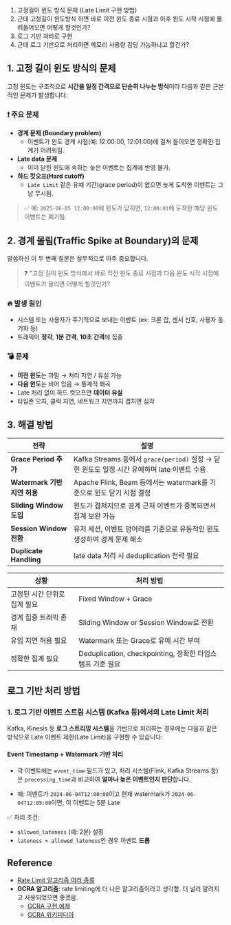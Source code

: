 
1. 고정길이 윈도 방식 문제 (Late Limit 구현 방법)
2. 근데 고정길이 윈도방식 하면 바로 이전 윈도 종료 시점과 이후 윈도 시작 시점에 몰려들어오면 어떻게 할것인가?
3. 로그 기반 처리로 구현
4. 근데 로그 기반으로 처리하면 메모리 사용량 감당 가능하냐고 할건가?


## 1. 고정 길이 윈도 방식의 문제

고정 윈도는 구조적으로 **시간을 일정 간격으로 단순히 나누는 방식**이라 다음과 같은 근본적인 문제가 발생합니다:

### ❗ 주요 문제
- **경계 문제 (Boundary problem)**
    - 이벤트가 윈도 경계 시점(예: 12:00:00, 12:01:00)에 걸쳐 들어오면 정확한 집계가 어려워짐.
- **Late data 문제**
    - 이미 닫힌 윈도에 속하는 늦은 이벤트는 집계에 반영 불가.
- **하드 컷오프(Hard cutoff)**
    - `Late Limit` 같은 유예 기간(grace period)이 없으면 늦게 도착한 이벤트는 그냥 무시됨.

> ✅ 예: `2025-06-05 12:00:00`에 윈도가 닫히면, `12:00:01`에 도착한 해당 윈도 이벤트는 폐기됨.

## 2. 경계 몰림(Traffic Spike at Boundary)의 문제

말씀하신 이 두 번째 질문은 실무적으로 아주 중요합니다.

> ❓ "고정 길이 윈도 방식에서 바로 직전 윈도 종료 시점과 다음 윈도 시작 시점에 이벤트가 몰리면 어떻게 할것인가?

### 🔥 발생 원인

- 시스템 또는 사용자가 주기적으로 보내는 이벤트 (ex: 크론 잡, 센서 신호, 사용자 동기화 등)
- 트래픽이 **정각**, **1분 간격**, **10초 간격**에 집중

### 💣 문제

- **이전 윈도**는 과밀 → 처리 지연 / 유실 가능
- **다음 윈도**는 비어 있음 → 통계적 왜곡
- Late 처리 없이 하드 컷오프면 **데이터 유실**
- 타임존 오차, 클럭 지연, 네트워크 지연까지 겹치면 심각

## 3. 해결 방법

| 전략                     | 설명                                                                   |
| ---------------------- | -------------------------------------------------------------------- |
| **Grace Period 추가**    | Kafka Streams 등에서 `grace(period)` 설정 → 닫힌 윈도도 일정 시간 유예하며 late 이벤트 수용 |
| **Watermark 기반 지연 허용** | Apache Flink, Beam 등에서는 watermark를 기준으로 윈도 닫기 시점 결정                  |
| **Sliding Window 도입**  | 윈도가 겹쳐지므로 경계 근처 이벤트가 중복되면서 집계 보완 가능                                  |
| **Session Window 전환**  | 유저 세션, 이벤트 덩어리를 기준으로 유동적인 윈도 생성하여 경계 문제 해소                           |
| **Duplicate Handling** | late data 처리 시 deduplication 전략 필요                                   |

|상황|처리 방법|
|---|---|
|고정된 시간 단위로 집계 필요|Fixed Window + Grace|
|경계 집중 트래픽 존재|Sliding Window or Session Window로 전환|
|유입 지연 허용 필요|Watermark 또는 Grace로 유예 시간 부여|
|정확한 집계 필요|Deduplication, checkpointing, 정확한 타임스탬프 기준 필요|


## 로그 기반 처리 방법

### 1. 로그 기반 이벤트 스트림 시스템 (Kafka 등)에서의 Late Limit 처리

Kafka, Kinesis 등 **로그 스트리밍 시스템**을 기반으로 처리하는 경우에는 다음과 같은 방식으로 Late 이벤트 제한(Late Limit)을 구현할 수 있습니다:

#### Event Timestamp + Watermark 기반 처리

- 각 이벤트에는 `event_time` 필드가 있고, 처리 시스템(Flink, Kafka Streams 등)은 `processing_time`과 비교하여 **얼마나 늦은 이벤트인지 판단**합니다.
    
- 예: 이벤트가 `2024-06-04T12:00:00`이고 현재 watermark가 `2024-06-04T12:05:00`이면, 이 이벤트는 5분 Late
    

✅ 처리 조건:

- `allowed_lateness` (예: 2분) 설정
- `lateness > allowed_lateness`인 경우 이벤트 **드롭**


## Reference

- [Rate Limit 알고리즘 여러 종류](https://news.hada.io/topic?id=14869) 
- **GCRA 알고리즘**: rate limiting에 더 나은 알고리즘이라고 생각함. 더 널리 알려지고 사용되었으면 좋겠음.
	- [GCRA 구현 예제](https://medium.com/smarkets/implementing-gcra-in-python-5df1f11aaa96)
	- [GCRA 위키피디아](https://en.m.wikipedia.org/wiki/Generic_cell_rate_algorithm)
